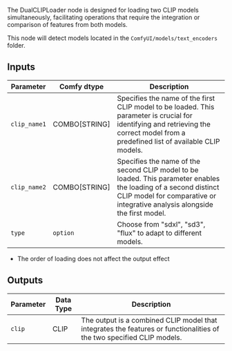 The DualCLIPLoader node is designed for loading two CLIP models simultaneously, facilitating operations that require the integration or comparison of features from both models.

This node will detect models located in the `ComfyUI/models/text_encoders` folder.

## Inputs

| Parameter    | Comfy dtype     | Description                                                                                                                                                                                     |
| ------------ | --------------- | ----------------------------------------------------------------------------------------------------------------------------------------------------------------------------------------------- |
| `clip_name1` | COMBO[STRING] | Specifies the name of the first CLIP model to be loaded. This parameter is crucial for identifying and retrieving the correct model from a predefined list of available CLIP models.            |
| `clip_name2` | COMBO[STRING] | Specifies the name of the second CLIP model to be loaded. This parameter enables the loading of a second distinct CLIP model for comparative or integrative analysis alongside the first model. |
| `type`       | `option`        | Choose from "sdxl", "sd3", "flux" to adapt to different models.                                                                                                                                 |

* The order of loading does not affect the output effect

## Outputs

| Parameter | Data Type | Description                                                                                                           |
| --------- | ----------- | --------------------------------------------------------------------------------------------------------------------- |
| `clip`    | CLIP      | The output is a combined CLIP model that integrates the features or functionalities of the two specified CLIP models. |
